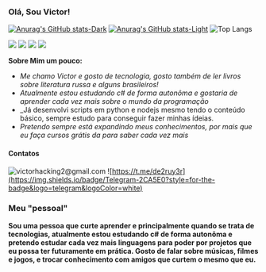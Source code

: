 ### Olá, Sou Victor!

[![Anurag's GitHub stats-Dark](https://github-readme-stats.vercel.app/api?username=maliqto&show_icons=true&theme=dark#gh-dark-mode-only)](https://github.com/anuraghazra/github-readme-stats#gh-dark-mode-only)
[![Anurag's GitHub stats-Light](https://github-readme-stats.vercel.app/api?username=maliqto&show_icons=true&theme=default#gh-light-mode-only)](https://github.com/anuraghazra/github-readme-stats#gh-light-mode-only)
![Top Langs](https://github-readme-stats.vercel.app/api/top-langs/?username=maliqto&hide_progress=false)

![](https://img.shields.io/badge/Python-14354C?style=for-the-badge&logo=python&logoColor=white)
![](https://img.shields.io/badge/HTML-239120?style=for-the-badge&logo=html5&logoColor=white)
![](https://img.shields.io/badge/CSS-239120?&style=for-the-badge&logo=css3&logoColor=white)
![](https://img.shields.io/badge/C%23-239120?style=for-the-badge&logo=c-sharp&logoColor=white)


**Sobre Mim um pouco:**
- _Me chamo Victor e gosto de tecnologia, gosto também de ler livros sobre literatura russa e alguns brasileiros!_
- _Atualmente estou estudando c# de forma autonôma e gostaria de aprender cada vez mais sobre o mundo da programação_ 
- _Já desenvolvi scripts em python e nodejs mesmo  tendo o conteúdo básico, sempre estudo para conseguir fazer minhas ídeias.
- _Pretendo sempre está expandindo meus conhecimentos, por mais que eu faça cursos grátis da para saber cada vez mais_
  
#### Contatos 
![victorhacking2@gmail.com](https://img.shields.io/badge/Gmail-D14836?style=for-the-badge&logo=gmail&logoColor=white)
![https://t.me/de2ruy3r](https://img.shields.io/badge/Telegram-2CA5E0?style=for-the-badge&logo=telegram&logoColor=white)

### Meu "pessoal" 

**Sou uma pessoa que curte aprender e principalmente quando se trata de tecnologias, atualmente estou estudando c# de forma autonôma e pretendo estudar cada vez mais linguagens para poder por projetos que eu possa ter futuramente em prática. Gosto de falar sobre músicas, filmes e jogos, e trocar conhecimento com amigos que curtem o mesmo que eu.**

